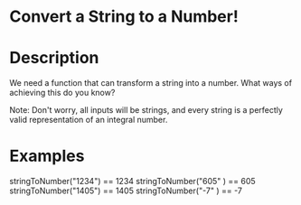 # Convert a String to a Number!

# Description
We need a function that can transform a string into a number. What ways of achieving this do you know?

Note: Don't worry, all inputs will be strings, and every string is a perfectly valid representation of an integral number.

# Examples
stringToNumber("1234") == 1234
stringToNumber("605" ) == 605
stringToNumber("1405") == 1405
stringToNumber("-7"  ) == -7
